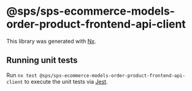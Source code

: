 # @sps/sps-ecommerce-models-order-product-frontend-api-client

This library was generated with [Nx](https://nx.dev).

## Running unit tests

Run `nx test @sps/sps-ecommerce-models-order-product-frontend-api-client` to execute the unit tests via [Jest](https://jestjs.io).
